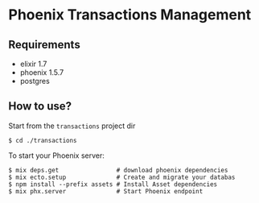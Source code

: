 # Phoenix Transactions Management

## Requirements
- elixir 1.7
- phoenix 1.5.7
- postgres

## How to use?

Start from the `transactions` project dir

```
$ cd ./transactions
```

To start your Phoenix server:

  ```
  $ mix deps.get                # download phoenix dependencies
  $ mix ecto.setup              # Create and migrate your databas
  $ npm install --prefix assets # Install Asset dependencies
  $ mix phx.server              # Start Phoenix endpoint
  ```
